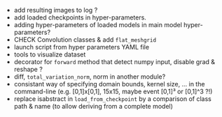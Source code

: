 - add resulting images to log ?
- add loaded checkpoints in hyper-parameters.
- adding hyper-parameters of loaded models in main model hyper-parameters?
- CHECK Convolution classes & add `flat_meshgrid`
- launch script from hyper parameters YAML file
- tools to visualize dataset
- decorator for `forward` method that detect numpy input, disable grad & reshape ?
- diff, `total_variation_norm`, norm in another module?
- consistant way of specifying domain bounds, kernel size, ... in the command-line (e.g. [0,1]x[0,1], 15x15, maybe event [0,1]³ or [0,1]^3 ?!)
- replace isabstract in `load_from_checkpoint` by a comparison of class path & name (to allow deriving from a complete model)

